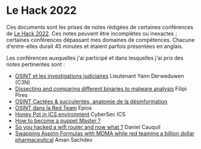# Le Hack 2022

Ces documents sont les prises de notes rédigées de certaines conférences de [Le Hack 2022](https://lehack.org/fr). Ces notes peuvent être incomplètes ou inexactes ; certaines conférences dépassant mes domaines de compétences. Chacune d'entre-elles durait 45 minutes et étaient parfois présentées en anglais.

Les conférences auxquelles j'ai participé et dans lesquelles j'ai pris des notes pertinentes sont :

- [OSINT et les investigations judiciaires](judiciariser-losint.md) Lieutenant Yann Derweduwen (C3N)
- [Dissecting and comparing different binaries to malware analysis](malware-analysis.md) Filipi Pires
- [OSINT Cactées & succulentes, anatomie de la désinformation](desinformation-en-ligne.md)
- [OSINT dans la Red Team](osint-red-team.md) Epios
- [Honey Pot in ICS environment](honeypot-industriel.md) CyberSec ICS
- [How to become a puppet Master ?](puppet-master.md)
- [So you hacked a wifi router and now what ?](hacked-wifi-router.md) Daniel Cauquil
- [Swapping Aspirin Formulas with MDMA while red teaming a billion dollar pharmaceutical](red-team-aspirin-mdma.md) Aman Sachdev
